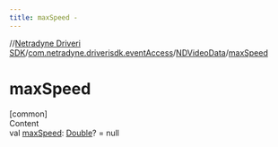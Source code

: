 ```yaml
---
title: maxSpeed -
---
```

//[Netradyne Driveri SDK](../../index.md)/[com.netradyne.driverisdk.eventAccess](../index.md)/[NDVideoData](index.md)/[maxSpeed](max-speed.md)



# maxSpeed  
[common]  
Content  
val [maxSpeed](max-speed.md): [Double](https://kotlinlang.org/api/latest/jvm/stdlib/kotlin/-double/index.html)? = null  



